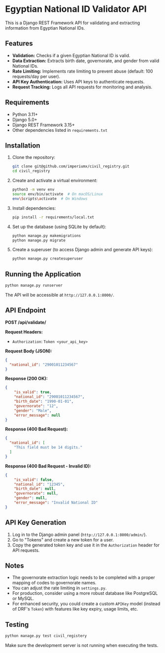 
# Egyptian National ID Validator API

This is a Django REST Framework API for validating and extracting information from Egyptian National IDs.

## Features

* **Validation:** Checks if a given Egyptian National ID is valid.
* **Data Extraction:** Extracts birth date, governorate, and gender from valid National IDs.
* **Rate Limiting:** Implements rate limiting to prevent abuse (default: 100 requests/day per user).
* **API Key Authentication:** Uses API keys to authenticate requests.
* **Request Tracking:** Logs all API requests for monitoring and analysis.

## Requirements

* Python 3.11+
* Django 5.0+
* Django REST Framework 3.15+
* Other dependencies listed in `requirements.txt`

## Installation

1. Clone the repository:

    ```bash
    git clone git@github.com/imperiumx/civil_registry.git
    cd civil_registry
    ```

2. Create and activate a virtual environment:

    ```bash
    python3 -m venv env
    source env/bin/activate  # On macOS/Linux
    env\Scripts\activate  # On Windows
    ```

3. Install dependencies:

    ```bash
    pip install -r requirements/local.txt
    ```

4. Set up the database (using SQLite by default):

    ```bash
    python manage.py makemigrations
    python manage.py migrate
    ```

5. Create a superuser (to access Django admin and generate API keys):

    ```bash
    python manage.py createsuperuser
    ```

## Running the Application

```bash
python manage.py runserver
```

The API will be accessible at `http://127.0.0.1:8000/`.

## API Endpoint

**POST /api/validate/**

**Request Headers:**

* `Authorization`: `Token <your_api_key>`

**Request Body (JSON):**

```json
{
  "national_id": "29001011234567"
}
```

**Response (200 OK):**

```json
{
    "is_valid": true,
    "national_id": "29001011234567",
    "birth_date": "1990-01-01",
    "governorate": "12",
    "gender": "Male",
    "error_message": null
}
```

**Response (400 Bad Request):**

```json
{
  "national_id": [
    "This field must be 14 digits."
  ]
}
```

**Response (400 Bad Request - Invalid ID):**

```json
{
    "is_valid": false,
    "national_id": "12345",
    "birth_date": null,
    "governorate": null,
    "gender": null,
    "error_message": "Invalid National ID"
}
```

## API Key Generation

1. Log in to the Django admin panel (`http://127.0.0.1:8000/admin/`).
2. Go to "Tokens" and create a new token for a user.
3. Copy the generated token key and use it in the `Authorization` header for API requests.

## Notes

* The governorate extraction logic needs to be completed with a proper mapping of codes to governorate names.
* You can adjust the rate limiting in `settings.py`.
* For production, consider using a more robust database like PostgreSQL or MySQL.
* For enhanced security, you could create a custom `APIKey` model (instead of DRF's `Token`) with features like key expiry, usage limits, etc.

## Testing

```bash
python manage.py test civil_registery
```

Make sure the development server is not running when executing the tests.
